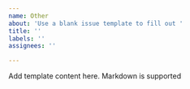 ```yaml
---
name: Other
about: 'Use a blank issue template to fill out '
title: ''
labels: ''
assignees: ''

---
```


Add template content here. Markdown is supported
